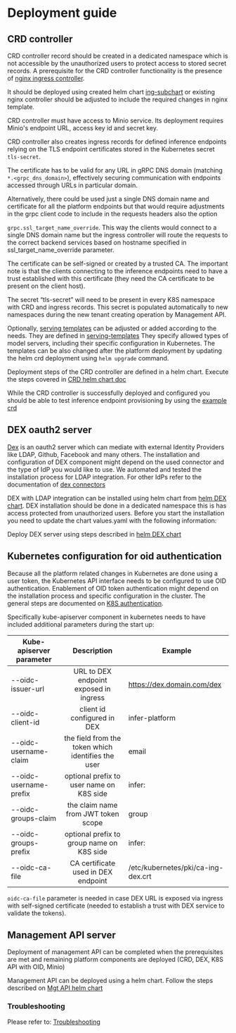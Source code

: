 # Deployment guide 


## CRD controller

CRD controller record should be created in a dedicated namespace which is not accessible by the unauthorized users to 
protect access to stored secret records.
A prerequisite for the CRD controller functionality is the presence of [nginx ingress controller](https://github.com/kubernetes/ingress-nginx).
 
It should be deployed using created helm chart [ing-subchart](../helm-deployment/ing-subchart) or existing nginx controller 
should be adjusted to include the required changes in nginx template. 

CRD controller must have access to Minio service. Its deployment requires Minio's endpoint 
URL, access key id and secret key.

CRD controller also creates ingress records for defined inference endpoints relying on the TLS 
endpoint certificates stored in the Kubernetes secret `tls-secret`.

The certificate has to be valid for any URL in gRPC DNS domain (matching `*.<grpc_dns_domain>`), 
effectively securing communication with endpoints accessed through URLs in particular domain. 
 

Alternatively, there could be used just a single DNS domain name and certificate for all the platform endpoints but that
would require adjustments in the grpc client code to include in the requests headers also the option 

`grpc.ssl_target_name_override`. This way the clients would connect to a single DNS domain name but the ingress
controller will route the requests to the correct backend services based on hostname specified in ssl_target_name_override
parameter.

The certificate can be self-signed or created by a trusted CA. 
The important note is that the clients connecting to the inference endpoints need to have a trust established with this 
certificate (they need the CA certificate to be present on the client host).

The secret  “tls-secret” will need to be present in every K8S namespace with CRD and ingress records. 
This secret is populated automatically to new namespaces during the new tenant creating operation by Management API.

Optionally, [serving templates](security_recommendations.md) can be adjusted or added according to the needs. They are defined in 
[serving-templates](../helm-deployment/crd-subchart/serving-templates) They specify allowed types of model servers,
including their specific configuration in Kubernetes. The templates can be also changed after the platform deployment 
by updating the helm crd deployment using `helm upgrade` command. 
 
Deployment steps of the CRD controller are defined in a helm chart. Execute the steps covered in 
[CRD helm chart doc](../helm-deployment/crd-subchart)  

While the CRD controller is successfully deployed and configured you should be able to test inference endpoint
provisioning by using the [example crd](../examples/crd/example-inference-endpoint.yaml)

## DEX oauth2 server

[Dex](https://github.com/dexidp/dex) is an oauth2 server which can mediate with external Identity Providers 
like LDAP, Github, Facebook and many others.
The installation and configuration of DEX component might depend on the used connector and the type of IdP you would like to use.
We automated and tested the installation process for LDAP integration. For other IdPs refer to the documentation of 
[dex connectors](https://github.com/dexidp/dex/tree/master/connector)  

DEX with LDAP integration can be installed using helm chart from [helm DEX chart](../helm-deployment/dex-subchart). 
DEX installation should be done in a dedicated namespace this is has access protected from unauthorized users. 
Before you start the installation you need to update the chart values.yaml with the following information:

Deploy DEX server using steps described in [helm DEX chart](../helm-deployment/dex-subchart)

	
## Kubernetes configuration for oid authentication

Because all the platform related changes in Kubernetes are done using a user token, the Kubernetes API interface needs
to be configured to use OID authentication. Enablement of OID token authentication might
depend on the installation process and specific configuration in the cluster. 
The general steps are documented on 
[K8S authentication](https://kubernetes.io/docs/reference/access-authn-authz/authentication/#openid-connect-tokens).

Specifically kube-apiserver component in kubernetes needs to have included additional parameters during the start up:


| Kube-apiserver parameter | Description | Example |
| ------------- |:-------------:| ------|
| --oidc-issuer-url | URL to DEX endpoint exposed in ingress | https://dex.domain.com/dex |
| --oidc-client-id | client id configured in DEX | infer-platform |
| --oidc-username-claim | the field from the token which identifies the user | email |
| --oidc-username-prefix | optional prefix to user name on K8S side | infer: |
| --oidc-groups-claim | the claim name from JWT token scope | group |
| --oidc-groups-prefix | optional prefix to group name on K8S side | infer: |
| --oidc-ca-file | CA certificate used in DEX endpoint | /etc/kubernetes/pki/ca-ing-dex.crt |

`oidc-ca-file` parameter is needed in case DEX URL is exposed via ingress with self-signed certificate 
(needed to establish a trust with DEX service to validate the tokens).

## Management API server

Deployment of management API can be completed when the prerequisites are met and remaining platform components are 
deployed (CRD, DEX, K8S API with OID, Minio)

Management API can be deployed using a helm chart. Follow the steps described on
[Mgt API helm chart](../helm-deployment/management-api-subchart)

### Troubleshooting
Please refer to:
[Troubleshooting](docs/troubleshooting.md)

